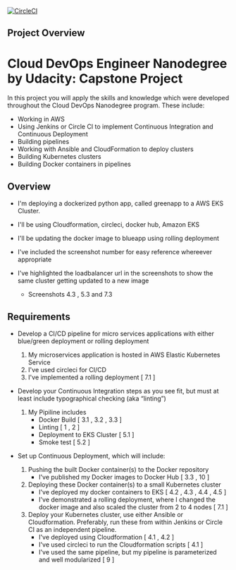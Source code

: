 [![CircleCI](https://circleci.com/gh/svk100/Capstone-Udacity.svg?style=svg)](https://circleci.com/gh/svk100/Capstone-Udacity/tree/main)

## Project Overview
<h1 >Cloud DevOps Engineer Nanodegree by Udacity: Capstone Project</h1>

In this project you will apply the skills and knowledge which were developed throughout the Cloud DevOps Nanodegree program. These include:

* Working in AWS
* Using Jenkins or Circle CI to implement Continuous Integration and Continuous Deployment
* Building pipelines
* Working with Ansible and CloudFormation to deploy clusters
* Building Kubernetes clusters
* Building Docker containers in pipelines

## Overview
* I'm deploying a dockerized python app, called greenapp to a AWS EKS Cluster.
* I'll be using Cloudformation, circleci, docker hub, Amazon EKS
* I'll be updating the docker image to blueapp using rolling deployment

* I've included the screenshot number for easy reference whereever appropriate 
* I've highlighted the loadbalancer url in the screenshots to show the same cluster getting updated to a new image
	- Screenshots 4.3 , 5.3 and 7.3

## Requirements

* Develop a CI/CD pipeline for micro services applications with either blue/green deployment or rolling deployment
	1. My microservices application is hosted in AWS Elastic Kubernetes Service
	2. I've used circleci for CI/CD
	3. I've implemented a rolling deployment [ 7.1 ]
	
* Develop your Continuous Integration steps as you see fit, but must at least include typographical checking (aka “linting”)
	1. My Pipiline includes
		- Docker Build	[ 3.1 , 3.2 , 3.3 ]
		- Linting	[ 1 , 2 ]
		- Deployment to EKS Cluster	[ 5.1 ]
		- Smoke test [ 5.2 ]

* Set up Continuous Deployment, which will include:
	1. Pushing the built Docker container(s) to the Docker repository
		- I've published my Docker images to Docker Hub [ 3.3 , 10 ]
	2. Deploying these Docker container(s) to a small Kubernetes cluster
		- I've deployed my docker containers to EKS [ 4.2 , 4.3 , 4.4 , 4.5 ]
		- I've demonstrated a rolling deployment, where I changed the docker image and also scaled the cluster from 2 to 4 nodes [ 7.1 ]
	3. Deploy your Kubernetes cluster, use either Ansible or Cloudformation. Preferably, run these from within Jenkins or Circle CI as an independent pipeline.
		- I've deployed using Cloudformation [ 4.1 , 4.2 ]
		- I've used circleci to run the Cloudformation scripts [ 4.1 ]
		- I've used the same pipeline, but my pipeline is parameterized and well modularized [ 9 ]

